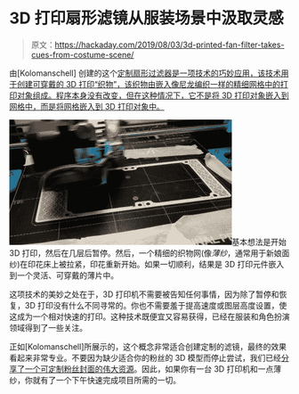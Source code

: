 # 3D 打印扇形滤镜从服装场景中汲取灵感

> 原文：<https://hackaday.com/2019/08/03/3d-printed-fan-filter-takes-cues-from-costume-scene/>

由[Kolomanschell] 创建的这个[定制扇形过滤器是一项技术的巧妙应用，该技术用于创建可穿戴的 3D 打印“织物”，该织物由嵌入像尼龙编织一样的精细网格中的打印对象组成。程序本身没有改变，但在这种情况下，它不是将 3D 打印对象嵌入到网格中，而是将网格嵌入到 3D 打印对象中。](https://www.reddit.com/r/functionalprint/comments/chdfe2/pc_fan_filter/)

![](img/07857bd6fb830d9e9c714a302e08f2eb.png)基本想法是开始 3D 打印，然后在几层后暂停。然后，一个精细的织物网(像*薄纱*，通常用于新娘面纱)在印花床上被拉紧，印花重新开始。如果一切顺利，结果是 3D 打印元件嵌入到一个灵活、可穿戴的薄片中。

这项技术的美妙之处在于，3D 打印机不需要被告知任何事情，因为除了暂停和恢复，3D 打印没有什么不同寻常的。你也不需要羞于提高速度或图层高度设置，使这成为一个相对快速的打印。这种技术既便宜又容易获得，已经在服装和角色扮演领域得到了一些关注。

正如[Kolomanschell]所展示的，这个概念非常适合创建定制的滤镜，最终的效果看起来非常专业。不要因为缺少适合你的粉丝的 3D 模型而停止尝试，我们已经[分享了一个可定制粉丝封面的伟大资源](https://hackaday.com/2018/04/13/customize-all-the-fan-covers-you-never-knew-you-needed/)。因此，如果你有一台 3D 打印机和一点薄纱，你就有了一个下午快速完成项目所需的一切。